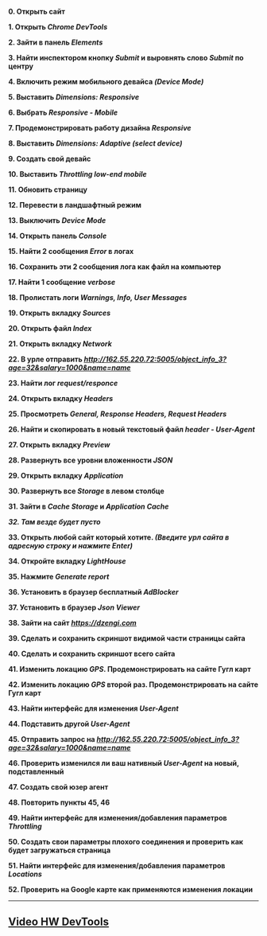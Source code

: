**0. Открыть сайт *<u></u>***

**1. Открыть *Chrome DevTools***

**2. Зайти в панель *Elements***

**3. Найти инспектором кнопку *Submit* и выровнять слово *Submit* по центру**

**4. Включить режим мобильного девайса *(Device Mode)***

**5. Выставить *Dimensions: Responsive***

**6. Выбрать *Responsive - Mobile***

**7. Продемонстрировать работу дизайна *Responsive***

**8. Выставить *Dimensions: Adaptive (select device)***

**9. Создать свой девайс**

**10. Выставить *Throttling low-end mobile***

**11. Обновить страницу**

**12. Перевести в ландшафтный режим**

**13. Выключить *Device Mode***

**14. Открыть панель *Console***

**15. Найти 2 сообщения *Error* в логах**

**16. Сохранить эти 2 сообщения лога как файл на компьютер**

**17. Найти 1 сообщение *verbose***

**18. Пролистать логи *Warnings, Info, User Messages***

**19. Открыть вкладку *Sources***

**20. Открыть файл *Index***

**21. Открыть вкладку *Network***

**22. В урле отправить *<u>http://162.55.220.72:5005/object_info_3?age=32&salary=1000&name=name</u>***

**23. Найти лог *request/responce***

**24. Открыть вкладку *Headers***

**25. Просмотреть *General, Response Headers, Request Headers***

**26. Найти и скопировать в новый текстовый файл *header - User-Agent***

**27. Открыть вкладку *Preview***

**28. Развернуть все уровни вложенности *JSON***

**29. Открыть вкладку *Application***

**30. Развернуть все *Storage* в левом столбце**

**31. Зайти в *Cache Storage* и *Application Cache***

***32. Там везде будет пусто***

**33. Открыть любой сайт который хотите. *(Введите урл сайта в адресную строку и нажмите Enter)***

**34. Откройте вкладку *LightHouse***

**35. Нажмите *Generate report***

**36. Установить в браузер бесплатный *AdBlocker***

**37. Установить в браузер *Json Viewer***

**38. Зайти на сайт *<u>https://dzengi.com</u>***

**39. Сделать и сохранить скриншот видимой части страницы сайта**

**40. Сделать и сохранить скриншот всего сайта**

**41. Изменить локацию *GPS*. Продемонстрировать на сайте Гугл карт**

**42. Изменить локацию *GPS* второй раз. Продемонстрировать на сайте Гугл карт**

**43. Найти интерфейс для изменения *User-Agent***

**44. Подставить другой *User-Agent***

**45. Отправить запрос на *<u>http://162.55.220.72:5005/object_info_3?age=32&salary=1000&name=name</u>***

**46. Проверить изменился ли ваш нативный *User-Agent* на новый, подставленный**

**47. Создать свой юзер агент**

**48. Повторить пункты 45, 46**

**49. Найти интерфейс для изменения/добавления параметров *Throttling***

**50. Создать свои параметры плохого соединения и проверить как будет загружаться страница**

**51. Найти интерфейс для изменения/добавления параметров *Locations***

**52. Проверить на Google карте как применяются изменения локации**


_____


## [<u>Video HW DevTools</u>](https://drive.google.com/file/d/1sggQUuF6h_4C4QqLY_WJrYgpedFTPkQr/view?usp=sharing)
